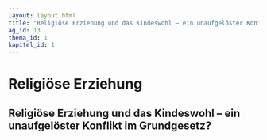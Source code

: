 ```yaml
---
layout: layout.html
title: "Religiöse Erziehung und das Kindeswohl – ein unaufgelöster Konflikt im Grundgesetz?"
ag_id: 13
thema_id: 1
kapitel_id: 1
---
```


# Religiöse Erziehung

## Religiöse Erziehung und das Kindeswohl – ein unaufgelöster Konflikt im Grundgesetz?
